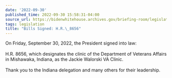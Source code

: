 ```yaml
---
date: '2022-09-30'
published_time: 2022-09-30 15:58:31-04:00
source_url: https://bidenwhitehouse.archives.gov/briefing-room/legislation/2022/09/30/bills-signed-h-r-8656/
tags: legislation
title: "Bills Signed: H.R.\_8656"
---
```

 
On Friday, September 30, 2022, the President signed into law:  
   
H.R. 8656, which designates the clinic of the Department of Veterans
Affairs in Mishawaka, Indiana, as the Jackie Walorski VA Clinic.  
   
Thank you to the Indiana delegation and many others for their
leadership.

